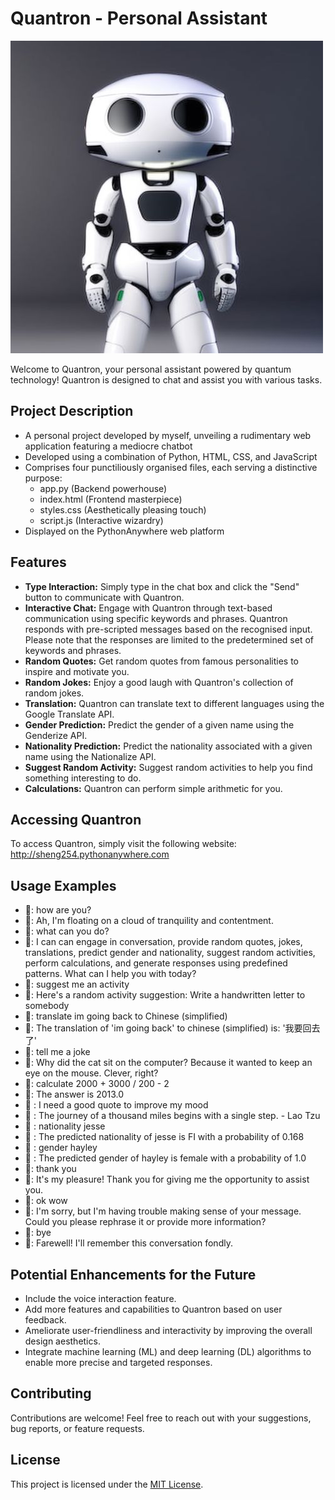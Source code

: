# Quantron - Personal Assistant

![Quantron](static/Quantron.jpg)

Welcome to Quantron, your personal assistant powered by quantum technology! Quantron is designed to chat and assist you with various tasks.

## Project Description
- A personal project developed by myself, unveiling a rudimentary web application featuring a mediocre chatbot
- Developed using a combination of Python, HTML, CSS, and JavaScript
- Comprises four punctiliously organised files, each serving a distinctive purpose:
   - app.py (Backend powerhouse)
   - index.html (Frontend masterpiece)
   - styles.css (Aesthetically pleasing touch)
   - script.js (Interactive wizardry)
- Displayed on the PythonAnywhere web platform

## Features
- **Type Interaction:** Simply type in the chat box and click the "Send" button to communicate with Quantron.
- **Interactive Chat:** Engage with Quantron through text-based communication using specific keywords and phrases. Quantron responds with pre-scripted messages based on the recognised input. Please note that the responses are limited to the predetermined set of keywords and phrases.
- **Random Quotes:** Get random quotes from famous personalities to inspire and motivate you.
- **Random Jokes:** Enjoy a good laugh with Quantron's collection of random jokes.
- **Translation:** Quantron can translate text to different languages using the Google Translate API.
- **Gender Prediction:** Predict the gender of a given name using the Genderize API.
- **Nationality Prediction:** Predict the nationality associated with a given name using the Nationalize API.
- **Suggest Random Activity:** Suggest random activities to help you find something interesting to do.
- **Calculations:** Quantron can perform simple arithmetic for you.

## Accessing Quantron
To access Quantron, simply visit the following website: http://sheng254.pythonanywhere.com

## Usage Examples 
- 🤔: how are you?
- 🤖: Ah, I'm floating on a cloud of tranquility and contentment.
- 🤔: what can you do?
- 🤖: I can can engage in conversation, provide random quotes, jokes, translations, predict gender and nationality, suggest random activities, perform calculations, and generate responses using predefined patterns. What can I help you with today?
- 🤔: suggest me an activity
- 🤖: Here's a random activity suggestion: Write a handwritten letter to somebody
- 🤔: translate im going back to Chinese (simplified)
- 🤖: The translation of 'im going back' to chinese (simplified) is: '我要回去了'
- 🤔: tell me a joke
- 🤖: Why did the cat sit on the computer? Because it wanted to keep an eye on the mouse. Clever, right?
- 🤔: calculate 2000 + 3000 / 200 - 2
- 🤖: The answer is 2013.0
- 🤔 : I need a good quote to improve my mood
- 🤖 : The journey of a thousand miles begins with a single step. - Lao Tzu
- 🤔 : nationality jesse
- 🤖 : The predicted nationality of jesse is FI with a probability of 0.168
- 🤔 : gender hayley
- 🤖 : The predicted gender of hayley is female with a probability of 1.0
- 🤔: thank you
- 🤖: It's my pleasure! Thank you for giving me the opportunity to assist you.
- 🤔: ok wow
- 🤖: I'm sorry, but I'm having trouble making sense of your message. Could you please rephrase it or provide more information?
- 🤔: bye
- 🤖: Farewell! I'll remember this conversation fondly.

## Potential Enhancements for the Future
- Include the voice interaction feature.
- Add more features and capabilities to Quantron based on user feedback.
- Ameliorate user-friendliness and interactivity by improving the overall design aesthetics.
- Integrate machine learning (ML) and deep learning (DL) algorithms to enable more precise and targeted responses.

## Contributing
Contributions are welcome! Feel free to reach out with your suggestions, bug reports, or feature requests.

## License
This project is licensed under the [MIT License](LICENSE).
